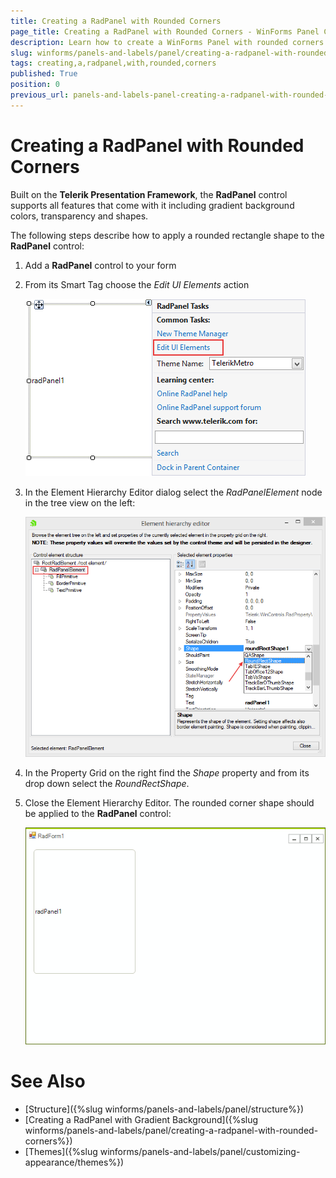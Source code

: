 ```yaml
---
title: Creating a RadPanel with Rounded Corners
page_title: Creating a RadPanel with Rounded Corners - WinForms Panel Control
description: Learn how to create a WinForms Panel with rounded corners.
slug: winforms/panels-and-labels/panel/creating-a-radpanel-with-rounded-corners
tags: creating,a,radpanel,with,rounded,corners
published: True
position: 0
previous_url: panels-and-labels-panel-creating-a-radpanel-with-rounded-corners
---
```


# Creating a RadPanel with Rounded Corners

Built on the __Telerik Presentation Framework__, the __RadPanel__ control supports all features that come with it including gradient background colors, transparency and shapes.

The following steps describe how to apply a rounded rectangle shape to the __RadPanel__ control:

1. Add a __RadPanel__ control to your form

1. From its Smart Tag choose the *Edit UI Elements* action

    ![panels-and-labels-panel-creating-a-radpanel-with-rounded-corners 001](images/panels-and-labels-panel-creating-a-radpanel-with-rounded-corners001.png)

1. In the Element Hierarchy Editor dialog select the *RadPanelElement* node in the tree view on the left:

    ![panels-and-labels-panel-creating-a-radpanel-with-rounded-corners 002](images/panels-and-labels-panel-creating-a-radpanel-with-rounded-corners002.png)

1. In the Property Grid on the right find the *Shape* property and from its drop down select the *RoundRectShape*.

1. Close the Element Hierarchy Editor. The rounded corner shape should be applied to the __RadPanel__ control:

    ![panels-and-labels-panel-creating-a-radpanel-with-rounded-corners 003](images/panels-and-labels-panel-creating-a-radpanel-with-rounded-corners003.png)

# See Also

* [Structure]({%slug winforms/panels-and-labels/panel/structure%})
* [Creating a RadPanel with Gradient Background]({%slug winforms/panels-and-labels/panel/creating-a-radpanel-with-rounded-corners%})
* [Themes]({%slug winforms/panels-and-labels/panel/customizing-appearance/themes%})